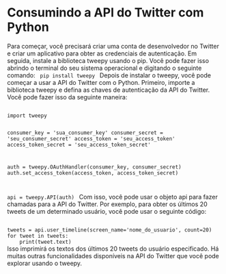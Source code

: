 # Consumindo a API do Twitter com Python
Para começar, você precisará criar uma conta de desenvolvedor no Twitter e criar um aplicativo para obter as credenciais de autenticação. Em seguida, instale a biblioteca tweepy usando o pip. Você pode fazer isso abrindo o terminal do seu sistema operacional e digitando o seguinte comando:
<code>
pip install tweepy
</code>
Depois de instalar o tweepy, você pode começar a usar a API do Twitter com o Python. Primeiro, importe a biblioteca tweepy e defina as chaves de autenticação da API do Twitter. Você pode fazer isso da seguinte maneira:

<code>
import tweepy

consumer_key = 'sua_consumer_key'
consumer_secret = 'seu_consumer_secret'
access_token = 'seu_access_token'
access_token_secret = 'seu_access_token_secret'

auth = tweepy.OAuthHandler(consumer_key, consumer_secret)
auth.set_access_token(access_token, access_token_secret)

api = tweepy.API(auth)
</code>
Com isso, você pode usar o objeto api para fazer chamadas para a API do Twitter. Por exemplo, para obter os últimos 20 tweets de um determinado usuário, você pode usar o seguinte código:

<code>
tweets = api.user_timeline(screen_name='nome_do_usuario', count=20)
for tweet in tweets:
    print(tweet.text)
</code>
Isso imprimirá os textos dos últimos 20 tweets do usuário especificado. Há muitas outras funcionalidades disponíveis na API do Twitter que você pode explorar usando o tweepy.
